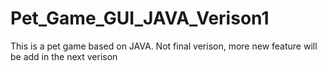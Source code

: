 # Pet_Game_GUI_JAVA_Verison1
This is a pet game based on JAVA. Not final verison, more new feature will be add in the next verison

